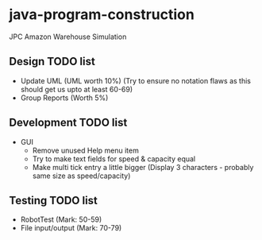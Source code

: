 # java-program-construction
JPC Amazon Warehouse Simulation

## Design TODO list
* Update UML (UML worth 10%) (Try to ensure no notation flaws as this should get us upto at least 60-69)
* Group Reports (Worth 5%)

## Development TODO list
* GUI
  * Remove unused Help menu item
  * Try to make text fields for speed & capacity equal
  * Make multi tick entry a little bigger (Display 3 characters - probably same size as speed/capacity)

## Testing TODO list
 * RobotTest (Mark: 50-59)
 * File input/output (Mark: 70-79)
